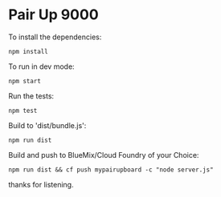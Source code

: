 # Pair Up 9000
To install the dependencies:

`npm install`

To run in dev mode:

`npm start`

Run the tests:

`npm test`

Build to 'dist/bundle.js':

`npm run dist`

Build and push to BlueMix/Cloud Foundry of your Choice:

`npm run dist && cf push mypairupboard -c "node server.js"`

thanks for listening.
